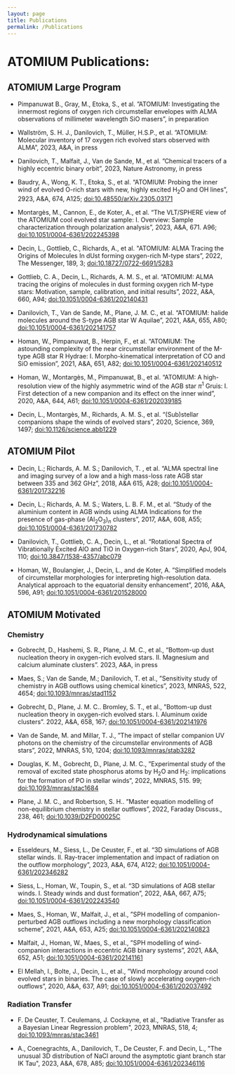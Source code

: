 ```yaml
---
layout: page
title: Publications
permalink: /Publications
---
```


# ATOMIUM Publications:
## ATOMIUM Large Program
* Pimpanuwat B., Gray, M., Etoka, S., et al. ”ATOMIUM: Investigating the innermost regions of oxygen rich circumstellar envelopes with ALMA observations of millimeter wavelength SiO masers”, in preparation

* Wallström, S. H. J., Danilovich, T., Müller, H.S.P., et al. ”ATOMIUM: Molecular inventory of 17 oxygen rich evolved stars observed with ALMA”, 2023, A&amp;A, in press

* Danilovich, T., Malfait, J., Van de Sande, M., et al. ”Chemical tracers of a highly eccentric binary orbit”, 2023, Nature Astronomy, in press

* Baudry, A., Wong, K. T., Etoka, S., et al. “ATOMIUM: Probing the inner wind of evolved O-rich stars with new, highly excited H$_2$O and OH lines”, 2923, A&amp;A, 674, A125; [doi:10.48550/arXiv.2305.03171](https://doi.org/10.48550/arXiv.2305.03171)

* Montargès, M., Cannon, E., de Koter, A., et al. “The VLT/SPHERE view of the ATOMIUM cool evolved star sample: I. Overview: Sample characterization through polarization analysis”, 2023, A&amp;A, 671. A96; [doi:10.1051/0004-6361/202245398](https://doi.org/10.1051/0004-6361/202245398)

* Decin, L., Gottlieb, C., Richards, A., et al. "ATOMIUM: ALMA Tracing the Origins of Molecules In dUst forming oxygen-rich M-type stars”, 2022, The Messenger, 189, 3; [doi:10.18727/0722-6691/5283](https://doi.org/10.18727/0722-6691/5283)

* Gottlieb, C. A., Decin, L., Richards, A. M. S., et al. “ATOMIUM: ALMA tracing the origins of molecules in dust forming oxygen rich M-type stars: Motivation, sample, calibration, and initial results”, 2022, A&amp;A, 660, A94; [doi:10.1051/0004-6361/202140431](https://doi.org/10.1051/0004-6361/202140431)

* Danilovich, T., Van de Sande, M., Plane, J. M. C., et al. “ATOMIUM: halide molecules around the S-type AGB star W Aquilae”, 2021, A&amp;A, 655, A80; [doi:10.1051/0004-6361/202141757](https://doi.org/10.1051/0004-6361/202141757)

* Homan, W., Pimpanuwat, B., Herpin, F., et al. “ATOMIUM: The astounding complexity of the near circumstellar environment of the M-type AGB star R Hydrae: I. Morpho-kinematical interpretation of CO and SiO emission”, 2021, A&amp;A, 651, A82; [doi:10.1051/0004-6361/202140512](https://doi.org/10.1051/0004-6361/202140512)

* Homan, W., Montargès, M., Pimpanuwat, B., et al. “ATOMIUM: A high-resolution view of the highly asymmetric wind of the AGB star $\pi^1$ Gruis: I. First detection of a new companion and its effect on the inner wind”, 2020, A&amp;A, 644, A61; [doi:10.1051/0004-6361/202039185](https://doi.org/10.1051/0004-6361/202039185)

* Decin, L., Montargès, M., Richards, A. M. S., et al. “(Sub)stellar companions shape the winds of evolved stars”, 2020, Science, 369, 1497; [doi:10.1126/science.abb1229](https://doi.org/10.1126/science.abb1229)

## ATOMIUM Pilot
* Decin, L.; Richards, A. M. S.; Danilovich, T. , et al. “ALMA spectral line and imaging survey of a low and a high mass-loss rate AGB star between 335 and 362 GHz”, 2018, A&amp;A 615, A28; [doi:10.1051/0004-6361/201732216](https://doi.org/10.1051/0004-6361/201732216)

* Decin, L.; Richards, A. M. S.; Waters, L. B. F. M., et al. “Study of the aluminium content in AGB winds using ALMA Indications for the presence of gas-phase (Al$_2$O$_3$)$_n$ clusters”, 2017, A&amp;A, 608, A55; [doi:10.1051/0004-6361/201730782](https://doi.org/10.1051/0004-6361/201730782)

* Danilovich, T., Gottlieb, C. A., Decin, L., et al. “Rotational Spectra of Vibrationally Excited AlO and TiO in Oxygen-rich Stars”, 2020, ApJ, 904, 110; [doi:10.3847/1538-4357/abc079](https://doi.org/10.3847/1538-4357/abc079)

* Homan, W., Boulangier, J., Decin, L., and de Koter, A. ”Simplified models of circumstellar morphologies for interpreting high-resolution data. Analytical approach to the equatorial density enhancement”, 2016, A&amp;A, 596, A91; [doi:10.1051/0004-6361/201528000](https://doi.org/10.1051/0004-6361/201528000)

## ATOMIUM Motivated
### Chemistry
* Gobrecht, D., Hashemi, S. R., Plane, J. M. C., et al., “Bottom-up dust nucleation theory in oxygen-rich evolved stars. II. Magnesium and calcium aluminate clusters”. 2023, A&amp;A, in press

* Maes, S.; Van de Sande, M.; Danilovich, T. et al., ”Sensitivity study of chemistry in AGB outflows using chemical kinetics”, 2023, MNRAS, 522, 4654; [doi:10.1093/mnras/stad1152](https://doi.org/10.1093/mnras/stad1152)

* Gobrecht, D., Plane, J. M. C.. Bromley, S. T., et al., ”Bottom-up dust nucleation theory in oxygen-rich evolved stars. I. Aluminum oxide clusters”. 2022, A&amp;A, 658, 167; [doi:10.1051/0004-6361/202141976](https://doi.org/10.1051/0004-6361/202141976)

* Van de Sande, M. and Millar, T. J., ”The impact of stellar companion UV photons on the chemistry of the circumstellar environments of AGB stars”, 2022, MNRAS, 510, 1204; [doi:10.1093/mnras/stab3282](https://doi.org/10.1093/mnras/stab3282)

* Douglas, K. M., Gobrecht, D., Plane, J. M. C., ”Experimental study of the removal of excited state phosphorus atoms by H$_2$O and H$_2$: implications for the formation of PO in stellar winds”, 2022, MNRAS, 515. 99; [doi:10.1093/mnras/stac1684](https://doi.org/10.1093/mnras/stac1684)

* Plane, J. M. C., and Robertson, S. H.. ”Master equation modelling of non-equilibrium chemistry in stellar outflows”, 2022, Faraday Discuss., 238, 461; [doi:10.1039/D2FD00025C](https://doi.org/10.1039/D2FD00025C)

### Hydrodynamical simulations
* Esseldeurs, M., Siess, L., De Ceuster, F., et al. “3D simulations of AGB stellar winds. II. Ray-tracer implementation and impact of radiation on the outflow morphology”, 2023, A&amp;A, 674, A122; [doi:10.1051/0004-6361/202346282](https://doi.org/10.1051/0004-6361/202346282)

* Siess, L., Homan, W., Toupin, S., et al. “3D simulations of AGB stellar winds. I. Steady winds and dust formation”, 2022, A&amp;A, 667, A75; [doi:10.1051/0004-6361/202243540](https://doi.org/10.1051/0004-6361/202243540)

* Maes, S., Homan, W., Malfait, J., et al., ”SPH modelling of companion-perturbed AGB outflows including a new morphology classification scheme”, 2021, A&amp;A, 653, A25; [doi:10.1051/0004-6361/202140823](https://doi.org/10.1051/0004-6361/202140823)

* Malfait, J., Homan, W., Maes, S., et al., ”SPH modelling of wind-companion interactions in eccentric AGB binary systems”, 2021, A&amp;A, 652, A51; [doi:10.1051/0004-6361/202141161](https://doi.org/10.1051/0004-6361/202141161)

* El Mellah, I., Bolte, J., Decin, L., et al., ”Wind morphology around cool evolved stars in binaries. The case of slowly accelerating oxygen-rich outflows”, 2020, A&amp;A, 637, A91; [doi:10.1051/0004-6361/202037492](https://doi.org/10.1051/0004-6361/202037492)

### Radiation Transfer
* F. De Ceuster, T. Ceulemans, J. Cockayne, et al., "Radiative Transfer as a Bayesian Linear Regression problem", 2023, MNRAS, 518, 4; [doi:10.1093/mnras/stac3461](https://doi.org/10.1093/mnras/stac3461)

* A., Coenegrachts, A., Danilovich, T., De Ceuster, F. and Decin, L., "The unusual 3D distribution of NaCl around the asymptotic giant branch star IK Tau", 2023, A&amp;A, 678, A85; [doi:10.1051/0004-6361/202346116](https://doi.org/10.1051/0004-6361/202346116)